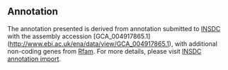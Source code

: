 
Annotation
----------

The annotation presented is derived from annotation submitted to
[INSDC](http://www.insdc.org) with the assembly accession [GCA\_004917865.1]
(http://www.ebi.ac.uk/ena/data/view/GCA_004917865.1),
with additional non-coding genes from
[Rfam](http://rfam.xfam.org/). For more details, please visit [INSDC
annotation import](http://ensemblgenomes.org/info/data/insdc_annotation).
